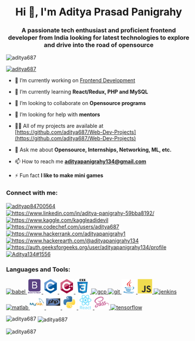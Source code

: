 <h1 align="center">Hi 👋, I'm Aditya Prasad Panigrahy</h1>
<h3 align="center">A passionate tech enthusiast and proficient frontend developer from India looking for latest technologies to explore and drive into the road of opensource</h3>

<p align="left"> <img src="https://komarev.com/ghpvc/?username=aditya687&label=Profile%20views&color=0e75b6&style=flat" alt="aditya687" /> </p>

<p align="left"> <a href="https://github.com/ryo-ma/github-profile-trophy"><img src="https://github-profile-trophy.vercel.app/?username=aditya687" alt="aditya687" /></a> </p>

- 🔭 I’m currently working on [Frontend Development](aditya687.github.io)

- 🌱 I’m currently learning **React/Redux, PHP and MySQL**

- 👯 I’m looking to collaborate on **Opensource programs**

- 🤝 I’m looking for help with **mentors**

- 👨‍💻 All of my projects are available at [https://github.com/aditya687/Web-Dev-Projects](https://github.com/aditya687/Web-Dev-Projects)

- 💬 Ask me about **Opensource, Internships, Networking, ML, etc.**

- 📫 How to reach me **adityapanigrahy134@gmail.com**

- ⚡ Fun fact **I like to make mini games**

<h3 align="left">Connect with me:</h3>
<p align="left">
<a href="https://twitter.com/adityap84700564" target="blank"><img align="center" src="https://raw.githubusercontent.com/rahuldkjain/github-profile-readme-generator/master/src/images/icons/Social/twitter.svg" alt="adityap84700564" height="30" width="40" /></a>
<a href="https://linkedin.com/in/https://www.linkedin.com/in/aditya-panigrahy-59bba8192/" target="blank"><img align="center" src="https://raw.githubusercontent.com/rahuldkjain/github-profile-readme-generator/master/src/images/icons/Social/linked-in-alt.svg" alt="https://www.linkedin.com/in/aditya-panigrahy-59bba8192/" height="30" width="40" /></a>
<a href="https://kaggle.com/https://www.kaggle.com/kaggleadidevil" target="blank"><img align="center" src="https://raw.githubusercontent.com/rahuldkjain/github-profile-readme-generator/master/src/images/icons/Social/kaggle.svg" alt="https://www.kaggle.com/kaggleadidevil" height="30" width="40" /></a>
<a href="https://www.codechef.com/users/https://www.codechef.com/users/aditya687" target="blank"><img align="center" src="https://cdn.jsdelivr.net/npm/simple-icons@3.1.0/icons/codechef.svg" alt="https://www.codechef.com/users/aditya687" height="30" width="40" /></a>
<a href="https://www.hackerrank.com/https://www.hackerrank.com/adityapanigrahy1" target="blank"><img align="center" src="https://raw.githubusercontent.com/rahuldkjain/github-profile-readme-generator/master/src/images/icons/Social/hackerrank.svg" alt="https://www.hackerrank.com/adityapanigrahy1" height="30" width="40" /></a>
<a href="https://www.hackerearth.com/https://www.hackerearth.com/@adityapanigrahy134" target="blank"><img align="center" src="https://raw.githubusercontent.com/rahuldkjain/github-profile-readme-generator/master/src/images/icons/Social/hackerearth.svg" alt="https://www.hackerearth.com/@adityapanigrahy134" height="30" width="40" /></a>
<a href="https://auth.geeksforgeeks.org/user/https://auth.geeksforgeeks.org/user/adityapanigrahy134/profile" target="blank"><img align="center" src="https://raw.githubusercontent.com/rahuldkjain/github-profile-readme-generator/master/src/images/icons/Social/geeks-for-geeks.svg" alt="https://auth.geeksforgeeks.org/user/adityapanigrahy134/profile" height="30" width="40" /></a>
<a href="https://discord.gg/Aditya134#1556" target="blank"><img align="center" src="https://raw.githubusercontent.com/rahuldkjain/github-profile-readme-generator/master/src/images/icons/Social/discord.svg" alt="Aditya134#1556" height="30" width="40" /></a>
</p>

<h3 align="left">Languages and Tools:</h3>
<p align="left"> <a href="https://babeljs.io/" target="_blank"> <img src="https://www.vectorlogo.zone/logos/babeljs/babeljs-icon.svg" alt="babel" width="40" height="40"/> </a> <a href="https://getbootstrap.com" target="_blank"> <img src="https://raw.githubusercontent.com/devicons/devicon/master/icons/bootstrap/bootstrap-plain-wordmark.svg" alt="bootstrap" width="40" height="40"/> </a> <a href="https://www.cprogramming.com/" target="_blank"> <img src="https://raw.githubusercontent.com/devicons/devicon/master/icons/c/c-original.svg" alt="c" width="40" height="40"/> </a> <a href="https://www.w3schools.com/cpp/" target="_blank"> <img src="https://raw.githubusercontent.com/devicons/devicon/master/icons/cplusplus/cplusplus-original.svg" alt="cplusplus" width="40" height="40"/> </a> <a href="https://www.w3schools.com/css/" target="_blank"> <img src="https://raw.githubusercontent.com/devicons/devicon/master/icons/css3/css3-original-wordmark.svg" alt="css3" width="40" height="40"/> </a> <a href="https://cloud.google.com" target="_blank"> <img src="https://www.vectorlogo.zone/logos/google_cloud/google_cloud-icon.svg" alt="gcp" width="40" height="40"/> </a> <a href="https://git-scm.com/" target="_blank"> <img src="https://www.vectorlogo.zone/logos/git-scm/git-scm-icon.svg" alt="git" width="40" height="40"/> </a> <a href="https://www.java.com" target="_blank"> <img src="https://raw.githubusercontent.com/devicons/devicon/master/icons/java/java-original.svg" alt="java" width="40" height="40"/> </a> <a href="https://developer.mozilla.org/en-US/docs/Web/JavaScript" target="_blank"> <img src="https://raw.githubusercontent.com/devicons/devicon/master/icons/javascript/javascript-original.svg" alt="javascript" width="40" height="40"/> </a> <a href="https://www.jenkins.io" target="_blank"> <img src="https://www.vectorlogo.zone/logos/jenkins/jenkins-icon.svg" alt="jenkins" width="40" height="40"/> </a> <a href="https://www.mathworks.com/" target="_blank"> <img src="https://upload.wikimedia.org/wikipedia/commons/2/21/Matlab_Logo.png" alt="matlab" width="40" height="40"/> </a> <a href="https://www.mysql.com/" target="_blank"> <img src="https://raw.githubusercontent.com/devicons/devicon/master/icons/mysql/mysql-original-wordmark.svg" alt="mysql" width="40" height="40"/> </a> <a href="https://www.php.net" target="_blank"> <img src="https://raw.githubusercontent.com/devicons/devicon/master/icons/php/php-original.svg" alt="php" width="40" height="40"/> </a> <a href="https://www.python.org" target="_blank"> <img src="https://raw.githubusercontent.com/devicons/devicon/master/icons/python/python-original.svg" alt="python" width="40" height="40"/> </a> <a href="https://reactjs.org/" target="_blank"> <img src="https://raw.githubusercontent.com/devicons/devicon/master/icons/react/react-original-wordmark.svg" alt="react" width="40" height="40"/> </a> <a href="https://sass-lang.com" target="_blank"> <img src="https://raw.githubusercontent.com/devicons/devicon/master/icons/sass/sass-original.svg" alt="sass" width="40" height="40"/> </a> <a href="https://www.tensorflow.org" target="_blank"> <img src="https://www.vectorlogo.zone/logos/tensorflow/tensorflow-icon.svg" alt="tensorflow" width="40" height="40"/> </a> </p>

<p><img align="left" src="https://github-readme-stats.vercel.app/api/top-langs?username=aditya687&show_icons=true&locale=en&layout=compact" alt="aditya687" /></p>

<p>&nbsp;<img align="center" src="https://github-readme-stats.vercel.app/api?username=aditya687&show_icons=true&locale=en" alt="aditya687" /></p>

<p><img align="center" src="https://github-readme-streak-stats.herokuapp.com/?user=aditya687&" alt="aditya687" /></p>
